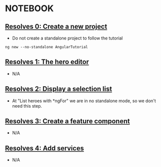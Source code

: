 # NOTEBOOK

## [Resolves 0: Create a new project](https://angular.io/tutorial/tour-of-heroes/toh-pt0)

* Do not create a standalone project to follow the tutorial
```
ng new --no-standalone AngularTutorial
```

## [Resolves 1: The hero editor](https://angular.io/tutorial/tour-of-heroes/toh-pt1)

* N/A

## [Resolves 2: Display a selection list](https://angular.io/tutorial/tour-of-heroes/toh-pt2)

* At "List heroes with *ngFor" we are in no standalone mode, so we don't need this step.

## [Resolves 3: Create a feature component](https://angular.io/tutorial/tour-of-heroes/toh-pt3)

* N/A

## [Resolves 4: Add services](https://angular.io/tutorial/tour-of-heroes/toh-pt4)

* N/A
